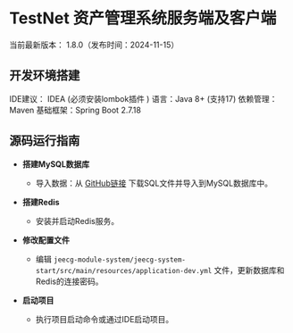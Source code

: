 TestNet 资产管理系统服务端及客户端
===============
当前最新版本： 1.8.0（发布时间：2024-11-15）

## 开发环境搭建

IDE建议： IDEA (必须安装lombok插件 )
语言：Java 8+ (支持17)
依赖管理：Maven
基础框架：Spring Boot 2.7.18

## 源码运行指南

- **搭建MySQL数据库**
    - 导入数据：从 [GitHub链接](https://github.com/testnet0/testnet/blob/main/db/testnet.sql) 下载SQL文件并导入到MySQL数据库中。

- **搭建Redis**
    - 安装并启动Redis服务。

- **修改配置文件**
    - 编辑 `jeecg-module-system/jeecg-system-start/src/main/resources/application-dev.yml` 文件，更新数据库和Redis的连接密码。

- **启动项目**
    - 执行项目启动命令或通过IDE启动项目。
